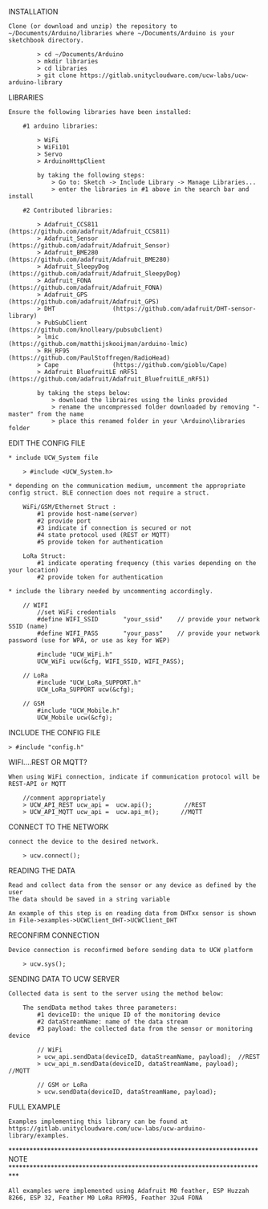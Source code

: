 
INSTALLATION

	Clone (or download and unzip) the repository to ~/Documents/Arduino/libraries where ~/Documents/Arduino is your sketchbook directory.
		
			> cd ~/Documents/Arduino
			> mkdir libraries
			> cd libraries
			> git clone https://gitlab.unitycloudware.com/ucw-labs/ucw-arduino-library

			
LIBRARIES

	Ensure the following libraries have been installed:
		
		#1 arduino libraries: 
		
			> WiFi
			> WiFi101
			> Servo
			> ArduinoHttpClient
		
			by taking the following steps:
				> Go to: Sketch -> Include Library -> Manage Libraries...
				> enter the libraries in #1 above in the search bar and install
		
		#2 Contributed libraries:
		
			> Adafruit_CCS811    (https://github.com/adafruit/Adafruit_CCS811)
			> Adafruit_Sensor    (https://github.com/adafruit/Adafruit_Sensor)
			> Adafruit_BME280    (https://github.com/adafruit/Adafruit_BME280)
			> Adafruit_SleepyDog (https://github.com/adafruit/Adafruit_SleepyDog)
			> Adafruit_FONA      (https://github.com/adafruit/Adafruit_FONA)
			> Adafruit_GPS       (https://github.com/adafruit/Adafruit_GPS)
			> DHT           	 (https://github.com/adafruit/DHT-sensor-library)
			> PubSubClient  	 (https://github.com/knolleary/pubsubclient)
			> lmic           	 (https://github.com/matthijskooijman/arduino-lmic)
			> RH_RF95      		 (https://github.com/PaulStoffregen/RadioHead)
			> Cape         		 (https://github.com/gioblu/Cape)
			> Adafruit BluefruitLE nRF51 (https://github.com/adafruit/Adafruit_BluefruitLE_nRF51)
	
			by taking the steps below:
				> download the libraires using the links provided
				> rename the uncompressed folder downloaded by removing "-master" from the name
				> place this renamed folder in your \Arduino\libraries folder
				

EDIT THE CONFIG FILE
	
	* include UCW_System file
	
		> #include <UCW_System.h>
	
	* depending on the communication medium, uncomment the appropriate config struct. BLE connection does not require a struct.
		
		WiFi/GSM/Ethernet Struct : 
			#1 provide host-name(server)
			#2 provide port 
			#3 indicate if connection is secured or not
			#4 state protocol used (REST or MQTT)
			#5 provide token for authentication
			
		LoRa Struct:
			#1 indicate operating frequency (this varies depending on the your location)
			#2 provide token for authentication
	
	* include the library needed by uncommenting accordingly. 
	
		// WIFI
			//set WiFi credentials
			#define WIFI_SSID       "your_ssid"    // provide your network SSID (name)
			#define WIFI_PASS       "your_pass"    // provide your network password (use for WPA, or use as key for WEP)

			#include "UCW_WiFi.h"
			UCW_WiFi ucw(&cfg, WIFI_SSID, WIFI_PASS);
		
		// LoRa
			#include "UCW_LoRa_SUPPORT.h"
			UCW_LoRa_SUPPORT ucw(&cfg);
		
		// GSM
			#include "UCW_Mobile.h"
			UCW_Mobile ucw(&cfg);

	
INCLUDE THE CONFIG FILE

	> #include "config.h"

	
WIFI....REST OR MQTT?

	When using WiFi connection, indicate if communication protocol will be REST-API or MQTT

		//comment appropriately
		> UCW_API_REST ucw_api =  ucw.api();         //REST
		> UCW_API_MQTT ucw_api =  ucw.api_m();      //MQTT

	
CONNECT TO THE NETWORK

	connect the device to the desired network.

		> ucw.connect();
	

READING THE DATA

	Read and collect data from the sensor or any device as defined by the user
	The data should be saved in a string variable

	An example of this step is on reading data from DHTxx sensor is shown in File->examples->UCWClient_DHT->UCWClient_DHT

RECONFIRM CONNECTION

	Device connection is reconfirmed before sending data to UCW platform

		> ucw.sys();
	

SENDING DATA TO UCW SERVER

	Collected data is sent to the server using the method below:

		The sendData method takes three parameters:
			#1 deviceID: the unique ID of the monitoring device
			#2 dataStreamName: name of the data stream
			#3 payload: the collected data from the sensor or monitoring device

			// WiFi
			> ucw_api.sendData(deviceID, dataStreamName, payload);  //REST
			> ucw_api_m.sendData(deviceID, dataStreamName, payload);  //MQTT
		
			// GSM or LoRa
			> ucw.sendData(deviceID, dataStreamName, payload);
	
 
FULL EXAMPLE

    Examples implementing this library can be found at https://gitlab.unitycloudware.com/ucw-labs/ucw-arduino-library/examples.


*********************************************************************** NOTE **************************************************************************
	
	All examples were implemented using Adafruit M0 feather, ESP Huzzah 8266, ESP 32, Feather M0 LoRa RFM95, Feather 32u4 FONA
